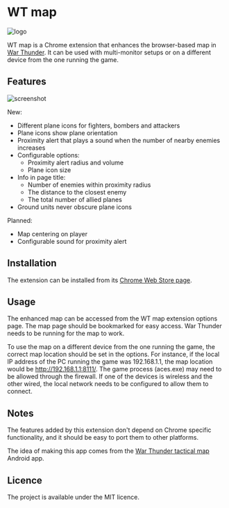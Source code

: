 WT map
=======

![logo](https://raw.github.com/slikts/wtmap/master/images/icon-128.png)

WT map is a Chrome extension that enhances the browser-based
map in [War Thunder](http://warthunder.com/). It can be used with multi-monitor
setups or on a different device from the one running the game.

Features
--------

![screenshot](https://raw.github.com/slikts/wtmap/master/images/screenshot.png)

New:

 * Different plane icons for fighters, bombers and attackers
 * Plane icons show plane orientation
 * Proximity alert that plays a sound when the number of nearby enemies increases
 * Configurable options:
   * Proximity alert radius and volume
   * Plane icon size
 * Info in page title:
   * Number of enemies within proximity radius
   * The distance to the closest enemy
   * The total number of allied planes
 * Ground units never obscure plane icons

Planned:

 * Map centering on player
 * Configurable sound for proximity alert

Installation
------------

The extension can be installed from its [Chrome Web Store page](https://chrome.google.com/webstore/detail/gmhaddmfnmddbjgobfjfghpjlbgmeiop).

Usage
-----

The enhanced map can be accessed from the WT map extension options page. 
The map page should be bookmarked for easy access. War Thunder needs to 
be running for the map to work.

To use the map on a different device from the one running the game,
the correct map location should be set in the options. For instance,
if the local IP address of the PC running the game was 192.168.1.1,
the map location would be http://192.168.1.1:8111/. The game process (aces.exe) 
may need to be allowed through the firewall. If one of the devices is wireless
and the other wired, the local network needs to be configured 
to allow them to connect.

Notes
-----

The features added by this extension don't depend on Chrome specific
functionality, and it should be easy to port them to other platforms.

The idea of making this app comes from the
[War Thunder tactical map](https://play.google.com/store/apps/details?id=net.junkcode.warthundertacticalmap)
Android app.

Licence
-------

The project is available under the MIT licence.